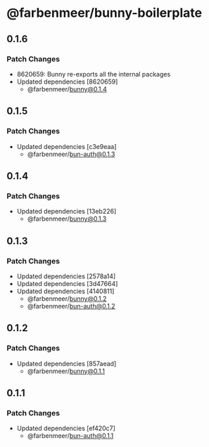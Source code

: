 # @farbenmeer/bunny-boilerplate

## 0.1.6

### Patch Changes

- 8620659: Bunny re-exports all the internal packages
- Updated dependencies [8620659]
  - @farbenmeer/bunny@0.1.4

## 0.1.5

### Patch Changes

- Updated dependencies [c3e9eaa]
  - @farbenmeer/bun-auth@0.1.3

## 0.1.4

### Patch Changes

- Updated dependencies [13eb226]
  - @farbenmeer/bunny@0.1.3

## 0.1.3

### Patch Changes

- Updated dependencies [2578a14]
- Updated dependencies [3d47664]
- Updated dependencies [4140811]
  - @farbenmeer/bunny@0.1.2
  - @farbenmeer/bun-auth@0.1.2

## 0.1.2

### Patch Changes

- Updated dependencies [857aead]
  - @farbenmeer/bunny@0.1.1

## 0.1.1

### Patch Changes

- Updated dependencies [ef420c7]
  - @farbenmeer/bun-auth@0.1.1
